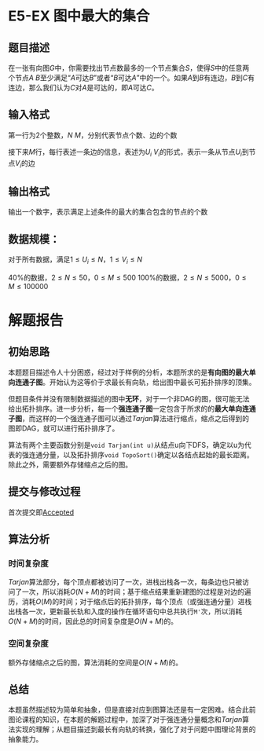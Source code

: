 # E5-EX 图中最大的集合
## 题目描述
在一张有向图$G$中，你需要找出节点数最多的一个节点集合$S$，使得$S$中的任意两个节点$A\ B$至少满足“$A$可达$B$”或者“$B$可达$A$”中的一个。如果$A$到$B$有连边，$B$到$C$有连边，那么我们认为$C$对$A$是可达的，即$A$可达$C$。

## 输入格式
第一行为2个整数，$N\ M$，分别代表节点个数、边的个数

接下来$M$行，每行表述一条边的信息，表述为$U_i\ V_i$的形式，表示一条从节点$U_i$到节点$V_i$的边

## 输出格式
输出一个数字，表示满足上述条件的最大的集合包含的节点的个数

## 数据规模：
对于所有数据，满足$1 \leq U_i \leq N$，$1 \leq V_i \leq N$

$40\%$的数据，$2 \leq N \leq 50$，$0 \leq M \leq 500$
$100\%$的数据，$2 \leq N \leq 5000$，$0 \leq M \leq 100000$

# 解题报告
## 初始思路
本题题目描述令人十分困惑，经过对于样例的分析，本题所求的是**有向图的最大单向连通子图**。开始认为这等价于求最长有向轨，给出图中最长可拓扑排序的顶集。

但题目条件并没有限制数据描述的图中**无环**，对于一个非DAG的图，很可能无法给出拓扑排序。进一步分析，每一个**强连通子图**一定包含于所求的的**最大单向连通子图**，而这样的一个强连通子图可以通过*Tarjan*算法进行缩点，缩点之后得到的图即DAG，就可以进行拓扑排序了。

算法有两个主要函数分别是`void Tarjan(int u)`从结点u向下DFS，确定以u为代表的强连通分量，以及拓扑排序`void TopoSort()`确定以各结点起始的最长距离。除此之外，需要额外存储缩点之后的图。

## 提交与修改过程
首次提交即[Accepted](https://202.38.86.171/status/6ce5cddfd1782744f67335009ccfaeb6)

## 算法分析
### 时间复杂度
*Tarjan*算法部分，每个顶点都被访问了一次，进栈出栈各一次，每条边也只被访问了一次，所以消耗$O(N + M)$的时间；基于缩点结果重新建图的过程是对边的遍历，消耗$O(M)$的时间；对于缩点后的拓扑排序，每个顶点（或强连通分量）进栈出栈各一次，更新最长轨和入度的操作在循环语句中总共执行`M'`次，所以消耗$O(N+M)$的时间，因此总的时间复杂度是$O(N + M)$的。

### 空间复杂度
额外存储缩点之后的图，算法消耗的空间是$O(N + M)$的。

## 总结
本题虽然描述较为简单和抽象，但是直接对应到图算法还是有一定困难。结合此前图论课程的知识，在本题的解题过程中，加深了对于强连通分量概念和*Tarjan*算法实现的理解；从题目描述到最长有向轨的转换，强化了对于问题中图理论背景的抽象能力。